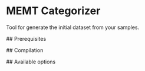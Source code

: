 # MEMT Categorizer

Tool for generate the initial dataset from your samples.

## Prerequisites

## Compilation

## Available options
